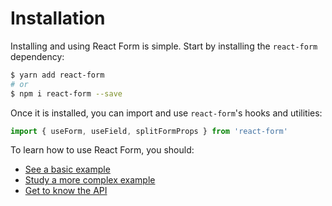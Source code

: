 # Installation

Installing and using React Form is simple. Start by installing the `react-form` dependency:

```bash
$ yarn add react-form
# or
$ npm i react-form --save
```

Once it is installed, you can import and use `react-form`'s hooks and utilities:

```js
import { useForm, useField, splitFormProps } from 'react-form'
```

To learn how to use React Form, you should:

- [See a basic example]()
- [Study a more complex example]()
- [Get to know the API]()
